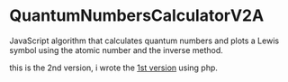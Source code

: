 # QuantumNumbersCalculatorV2A 
JavaScript algorithm that calculates quantum numbers and plots a Lewis symbol using the atomic number and the inverse method.

this is the 2nd version, i wrote the <a href="https://github.com/SamerAlabdaly/QuantumNumbersCalculator/">1st version</a> using php.
